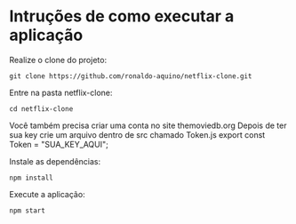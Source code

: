 # Intruções de como executar a aplicação

Realize o clone do projeto:

```
git clone https://github.com/ronaldo-aquino/netflix-clone.git
```

Entre na pasta netflix-clone:

```
cd netflix-clone
```

Você também precisa criar uma conta no site themoviedb.org 
Depois de ter sua key crie um arquivo dentro de src chamado Token.js
export const Token = "SUA_KEY_AQUI";

Instale as dependências:

```
npm install
```

Execute a aplicação:

```
npm start
```
